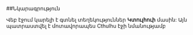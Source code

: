 ##Նկարագրություն

Վեբ էջում կարելի է գտնել տեղեկություններ **Կտուլհուի** մասին:
Այն պատրաստվել է մոտավորապես Cthulhu էջի  նմանությամբ
